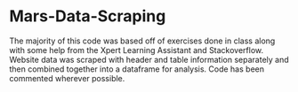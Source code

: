 # Mars-Data-Scraping
The majority of this code was based off of exercises done in class along with some help from the Xpert Learning Assistant and Stackoverflow. Website data was scraped with header and table information separately and then combined together into a dataframe for analysis. Code has been commented wherever possible.
